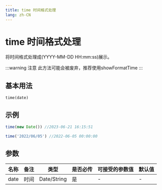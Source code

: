 ```yaml
---
title: time 时间格式处理
lang: zh-CN
---
```

# time 时间格式处理

将时间格式处理成(YYYY-MM-DD HH:mm:ss)展示。

:::warning 注意
此方法可能会被废弃，推荐使用showFormatTime
:::

## 基本用法
`
time(date)
`

## 示例
```Javascript
time(new Date()) //2023-06-21 16:15:51

time('2022/06/05') //2022-06-05 00:00:00


```
## 参数


| 名称  | 备注 | 类型 | 是否必传| 可接受的参数值 | 默认值 |
|  ---  | ----| ---- | -------|------------- | ------- |
| date | 时间|Date/String| 是  |-  | -|
